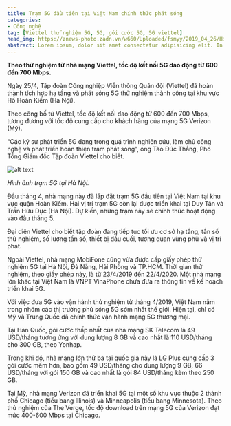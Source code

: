 ```yaml
---
title: Trạm 5G đầu tiên tại Việt Nam chính thức phát sóng
categories: 
- Công nghệ
tag: [Viettel thử nghiệm 5G, 5G, gói cước 5G, 5G viettel]
head_img: https://znews-photo.zadn.vn/w660/Uploaded/fsmyy/2019_04_26/Hinh_anh_tram_5G_tai_Ha_Noi_2.jpg
abstract: Lorem ipsum, dolor sit amet consectetur adipisicing elit. In fugit pariatur hic ipsa numquam eum consequatur temporibus asperiores ut? Ipsam?
---
```


**Theo thử nghiệm từ nhà mạng Viettel, tốc độ kết nối 5G dao động từ 600 đến 700 Mbps.**

Ngày 25/4, Tập đoàn Công nghiệp Viễn thông Quân đội (Viettel) đã hoàn thành tích hợp hạ tầng và phát sóng 5G thử nghiệm thành công tại khu vực Hồ Hoàn Kiếm (Hà Nội).

Theo công bố từ Viettel, tốc độ kết nối dao động từ 600 đến 700 Mbps, tương đương với tốc độ cung cấp cho khách hàng của mạng 5G Verizon (Mỹ).

“Các kỹ sư phát triển 5G đang trong quá trình nghiên cứu, làm chủ công nghệ và phát triển hoàn thiện trạm phát sóng”, ông Tào Đức Thắng, Phó Tổng Giám đốc Tập đoàn Viettel cho biết.

![alt text](https://znews-photo.zadn.vn/w660/Uploaded/fsmyy/2019_04_26/Hinh_anh_tram_5G_tai_Ha_Noi_2.jpg)

*Hình ảnh trạm 5G tại Hà Nội.*

Đầu tháng 4, nhà mạng này đã lắp đặt trạm 5G đầu tiên tại Việt Nam tại khu vực quận Hoàn Kiếm. Hai vị trí trạm 5G còn lại được triển khai tại Duy Tân và Trần Hữu Dực (Hà Nội). Dự kiến, những trạm này sẽ chính thức hoạt động vào đầu tháng 5.

Đại diện Viettel cho biết tập đoàn đang tiếp tục tối ưu cơ sở hạ tầng, tần số thử nghiệm, số lượng tần số, thiết bị đầu cuối, tương quan vùng phủ và vị trí phát.

Ngoài Viettel, nhà mạng MobiFone cũng vừa được cấp giấy phép thử nghiệm 5G tại Hà Nội, Đà Nẵng, Hải Phòng và TP.HCM. Thời gian thử nghiệm, theo giấy phép này, là từ 23/4/2019 đến 22/4/2020. Một nhà mạng lớn khác tại Việt Nam là VNPT VinaPhone chưa đưa ra thông tin về kế hoạch triển khai 5G.

Với việc đưa 5G vào vận hành thử nghiệm từ tháng 4/2019, Việt Nam nằm trong nhóm các thị trường phủ sóng 5G sớm nhất thế giới. Hiện tại, chỉ có Mỹ và Trung Quốc đã chính thức vận hành mạng 5G thương mại.

Tại Hàn Quốc, gói cước thấp nhất của nhà mạng SK Telecom là 49 USD/tháng tương ứng với dung lượng 8 GB và cao nhất là 110 USD/tháng cho 300 GB, theo Yonhap.

Trong khi đó, nhà mạng lớn thứ ba tại quốc gia này là LG Plus cung cấp 3 gói cước mềm hơn, bao gồm 49 USD/tháng cho dung lượng 9 GB, 66 USD/tháng với gói 150 GB và cao nhất là gói 84 USD/tháng kèm theo 250 GB.

Tại Mỹ, nhà mạng Verizon đã triển khai 5G tại một số khu vực thuộc 2 thành phố Chicago (tiểu bang Illinois) và Minneapolis (tiểu bang Minnesota). Theo thử nghiệm của The Verge, tốc độ download trên mạng 5G của Verizon đạt mức 400-600 Mbps tại Chicago.